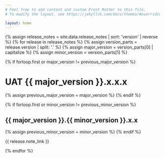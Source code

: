 ```yaml
---
# Feel free to add content and custom Front Matter to this file.
# To modify the layout, see https://jekyllrb.com/docs/themes/#overriding-theme-defaults

layout: home
---
```

{% assign release_notes = site.data.release_notes | sort: 'version' | reverse %}
{% for release in release_notes %}
{% assign version_parts = release.version | split: '.' %}
{% assign major_version = version_parts[0] | capitalize %}
{% assign minor_version = version_parts[1] %}

{% if forloop.first or major_version != previous_major_version %}
# UAT {{ major_version }}.x.x.x
{% assign previous_major_version = major_version %}
{% endif %}

{% if forloop.first or minor_version != previous_minor_version %}
## {{ major_version }}.{{ minor_version }}.x.x
{% assign previous_minor_version = minor_version %}
{% endif %}

{{ release.note_link }}

{% endfor %}

